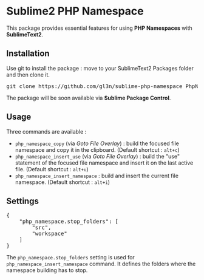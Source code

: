 # Sublime2 PHP Namespace #

This package provides essential features for using **PHP Namespaces** with **SublimeText2**.

## Installation ##

Use git to install the package : move to your SublimeText2 Packages folder and then clone it.

<pre>
git clone https://github.com/gl3n/sublime-php-namespace PhpNamespace
</pre>

The package will be soon available via **Sublime Package Control**.

## Usage ##

Three commands are available :

- `php_namespace_copy` (via *Goto File Overlay*) : build the focused file namespace and copy it in the clipboard. (Default shortcut : `alt+c`)
- `php_namespace_insert_use` (via *Goto File Overlay*) : build the "use" statement of the focused file namespace and insert it on the last active file. (Default shortcut : `alt+u`)
- `php_namespace_insert_namespace` : build and insert the current file namespace. (Default shortcut : `alt+i`)

## Settings ##

<pre>
{
    "php_namespace.stop_folders": [
        "src",
        "workspace"
    ]
}
</pre>

The `php_namespace.stop_folders` setting is used for `php_namespace_insert_namespace` command. It defines the folders where the namespace building has to stop.